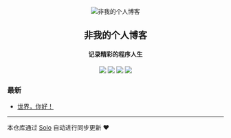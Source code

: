 <p align="center"><img alt="非我的个人博客" src="https://static.b3log.org/images/brand/solo-32.png"></p><h2 align="center">
非我的个人博客
</h2>

<h4 align="center">记录精彩的程序人生</h4>
<p align="center"><a title="非我的个人博客" target="_blank" href="https://github.com/feiwodev/solo-blog"><img src="https://img.shields.io/github/last-commit/feiwodev/solo-blog.svg?style=flat-square&color=FF9900"></a>
<a title="GitHub repo size in bytes" target="_blank" href="https://github.com/feiwodev/solo-blog"><img src="https://img.shields.io/github/repo-size/feiwodev/solo-blog.svg?style=flat-square"></a>
<a title="Solo Version" target="_blank" href="https://github.com/b3log/solo/releases"><img src="https://img.shields.io/badge/solo-3.6.3-f1e05a.svg?style=flat-square&color=blueviolet"></a>
<a title="Hits" target="_blank" href="https://github.com/b3log/hits"><img src="https://hits.b3log.org/feiwodev/solo-blog.svg"></a></p>

### 最新

* [世界，你好！](http://www.feiwo.xyz/hello-solo)



---

本仓库通过 [Solo](https://github.com/b3log/solo) 自动进行同步更新 ❤️ 